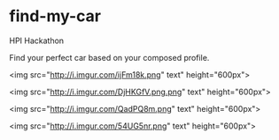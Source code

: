 # find-my-car
HPI Hackathon

Find your perfect car based on your composed profile.

<img src="http://i.imgur.com/ijFm18k.png" text" height="600px">


<img src="http://i.imgur.com/DjHKGfV.png.png" text" height="600px">


<img src="http://i.imgur.com/QadPQ8m.png" text" height="600px">


<img src="http://i.imgur.com/54UG5nr.png" text" height="600px">
